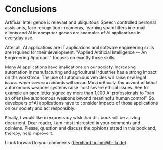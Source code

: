
# Conclusions

Artificial Intelligence is relevant and ubiquitous. Speech controlled personal assistants, face recognition in cameras, learning spam filters in e-mail clients and AI in computer games are examples of AI applications in everyday use.

After all, AI applications are IT applications and software engineering skills are required for their development. "Applied Artificial Intelligence -- An Engineering Approach" focuses on exactly those skills. 

Many AI applications have implications on our society. Increasing automation in manufacturing and agricultural industries has a strong impact on the workforce. The use of autonomous vehicles will raise new legal issues when severe accidents will occur. Most critically, the advent of lethal autonomous weapons systems raise most severe ethical issues. See for example an [open letter](http://futureoflife.org/open-letter-autonomous-weapons/) signed by more than 1,000 AI professionals to "ban an offensive autonomous weapons beyond meaningful human control".
So, developers of AI applications have to consider impacts of those applications on our society and act responsibly.

Finally, I would like to express my wish that this book will be a living document. Dear reader, I am most interested in your comments and opinions. Please, question and discuss the opinions stated in this book and, thereby, help improve it. 

I look forward to your comments (bernhard.humm@h-da.de).




